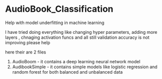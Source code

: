 # AudioBook_Classification
Help with model underfitting in machine learning

I have tried doing everything like changing hyper parameters, adding more layers , chnaging activation funcs and all still validation accuracy is not improving please help 

here their are 2 files 
1. AudioBoom - it contains a deep learning neural network model
2. AudibookSimple - it contains simple models like logistic regression and random forest for both balanced and unbalanced data
